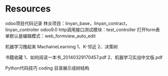 # Resources
odoo项目代码记录
   林炎项目：linyan_base，linyan_contract，linyan_controller
   odoo9.0 http调用接口测试模块：test_controller
   打开form表单默认是编辑模式：web_formview_auto_edit


机器学习撸起来
    MachaineLearning
    1、K-邻近
    2、决策树

书籍收藏
    1、如何阅读一本书_20140329170457.pdf
    2、机器学习实战中文版.pdf

Python代码技巧
    coding
    目录展示成树结构
